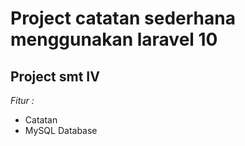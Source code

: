 # Project catatan sederhana menggunakan laravel 10
Project smt IV
--
*Fitur :*
- Catatan
- MySQL Database
